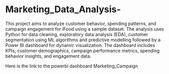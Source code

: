 # Marketing_Data_Analysis-
This project aims to analyze customer behavior, spending patterns, and campaign engagement for iFood using a sample dataset. The analysis uses Python for data cleaning, exploratory data analysis (EDA), customer segmentation using ML algorithms and predictive modelling followed by a Power BI dashboard for dynamic visualization. The dashboard includes KPIs, customer demographics, campaign performance metrics, spending behavior insights, and engagement data.

Here is the link to the powerbi dashboard
Marketing_Campaign
